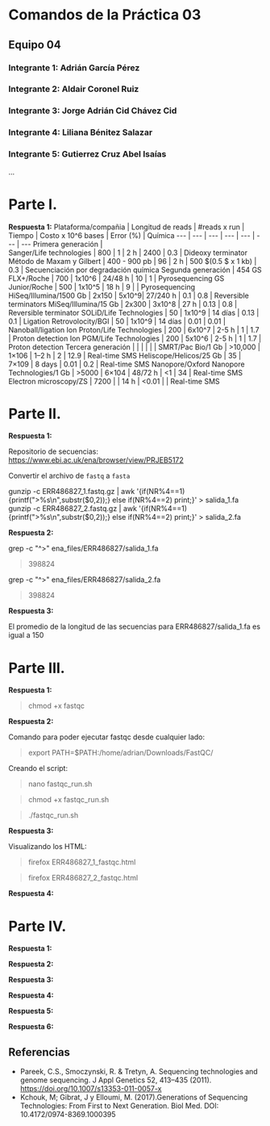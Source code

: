 # Comandos de la Práctica 03
## Equipo 04
### Integrante 1: Adrián García Pérez
### Integrante 2: Aldair Coronel Ruiz
### Integrante 3: Jorge Adrián Cid Chávez Cid
### Integrante 4: Liliana Bénitez Salazar
### Integrante 5: Gutierrez Cruz Abel Isaías
...

# Parte I.

**Respuesta 1:**
Plataforma/compañia | Longitud de reads | #reads x run | Tiempo | Costo x 10^6 bases | Error (%) | Química
--- | --- | --- | --- | --- | --- | ---
Primera generación |     
Sanger/Life technologies | 800 | 1 | 2 h | 2400 | 0.3 | Dideoxy terminator
Método de Maxam y Gilbert | 400 - 900 pb | 96 | 2 h | 500 $(0.5 $ x 1 kb) | 0.3 | Secuenciación por degradación química
Segunda generación |
454 GS FLX+/Roche | 700 | 1x10^6 | 24/48 h | 10 | 1 | Pyrosequencing
GS Junior/Roche | 500 | 1x10^5 | 18 h | 9 |  | Pyrosequencing
HiSeq/Illumina/1500 Gb | 2x150 | 5x10^9| 27/240 h | 0.1 | 0.8 | Reversible terminators
MiSeq/Illumina/15 Gb | 2x300 | 3x10^8 | 27 h | 0.13 | 0.8 | Reversible terminator
SOLiD/Life Technologies | 50 | 1x10^9 | 14 días | 0.13 | 0.1 | Ligation
Retrovolocity/BGI | 50 | 1x10^9 | 14 días | 0.01 | 0.01 | Nanoball/ligation
Ion Proton/Life Technologies | 200 | 6x10^7 | 2-5 h | 1 | 1.7 | Proton detection
Ion PGM/Life Technologies | 200 | 5x10^6 | 2-5 h | 1 | 1.7 | Proton detection
Tercera generación |  |  |  |  |  |
SMRT/Pac Bio/1 Gb | >10,000 | 1×106 | 1–2 h | 2 | 12.9 | Real-time SMS
Heliscope/Helicos/25 Gb | 35 | 7×109 | 8 days | 0.01 | 0.2 | Real-time SMS
Nanopore/Oxford Nanopore Technologies/1 Gb | >5000 | 6×104 | 48/72 h | <1 | 34 | Real-time SMS
Electron microscopy/ZS | 7200 | | 14 h | <0.01 | | Real-time SMS
# Parte II.

**Respuesta 1:**

Repositorio de secuencias: https://www.ebi.ac.uk/ena/browser/view/PRJEB5172

Convertir el archivo de `fastq` a `fasta`

gunzip -c ERR486827_1.fastq.gz | awk '{if(NR%4==1) {printf(">%s\n",substr($0,2));} else if(NR%4==2) print;}' > salida_1.fa
gunzip -c ERR486827_2.fastq.gz | awk '{if(NR%4==1) {printf(">%s\n",substr($0,2));} else if(NR%4==2) print;}' > salida_2.fa

**Respuesta 2:**

grep -c "^>" ena_files/ERR486827/salida_1.fa
>398824

grep -c "^>" ena_files/ERR486827/salida_2.fa
>398824

**Respuesta 3:**

El promedio de la longitud de las secuencias para ERR486827/salida_1.fa es igual a 150

# Parte III.

**Respuesta 1:**

>chmod +x fastqc

**Respuesta 2:**

Comando para poder ejecutar fastqc desde cualquier lado:
> export PATH=$PATH:/home/adrian/Downloads/FastQC/

Creando el script:
>nano fastqc_run.sh

>chmod +x fastqc_run.sh

>./fastqc_run.sh

**Respuesta 3:**

Visualizando los HTML:
>firefox ERR486827_1_fastqc.html

>firefox ERR486827_2_fastqc.html

**Respuesta 4:**

# Parte IV.

**Respuesta 1:**

**Respuesta 2:**

**Respuesta 3:**

**Respuesta 4:**

**Respuesta 5:**

**Respuesta 6:**

## Referencias
- Pareek, C.S., Smoczynski, R. & Tretyn, A. Sequencing technologies and genome sequencing. J Appl Genetics 52, 413–435 (2011). https://doi.org/10.1007/s13353-011-0057-x
- Kchouk, M; Gibrat, J y  Elloumi, M. (2017).Generations of Sequencing Technologies: From First to Next Generation. Biol Med. DOI: 10.4172/0974-8369.1000395
